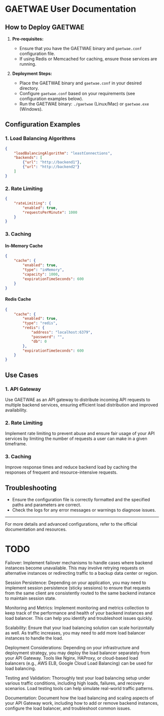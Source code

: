 
# GAETWAE User Documentation

## How to Deploy GAETWAE

1. **Pre-requisites:**
    - Ensure that you have the GAETWAE binary and `gaetwae.conf` configuration file.
    - If using Redis or Memcached for caching, ensure those services are running.

2. **Deployment Steps:**
    - Place the GAETWAE binary and `gaetwae.conf` in your desired directory.
    - Configure `gaetwae.conf` based on your requirements (see configuration examples below).
    - Run the GAETWAE binary: `./gaetwae` (Linux/Mac) or `gaetwae.exe` (Windows).

## Configuration Examples

### 1. Load Balancing Algorithms

```json
{
    "loadBalancingAlgorithm": "leastConnections",
    "backends": [
        {"url": "http://backend1"},
        {"url": "http://backend2"}
    ]
}
```

### 2. Rate Limiting

```json
{
    "rateLimiting": {
        "enabled": true,
        "requestsPerMinute": 1000
    }
}
```

### 3. Caching

#### In-Memory Cache

```json
{
    "cache": {
        "enabled": true,
        "type": "inMemory",
        "capacity": 1000,
        "expirationTimeSeconds": 600
    }
}
```

#### Redis Cache

```json
{
    "cache": {
        "enabled": true,
        "type": "redis",
        "redis": {
            "address": "localhost:6379",
            "password": "",
            "db": 0
        },
        "expirationTimeSeconds": 600
    }
}
```

## Use Cases

### 1. API Gateway

Use GAETWAE as an API gateway to distribute incoming API requests to multiple backend services, ensuring efficient load distribution and improved availability.

### 2. Rate Limiting

Implement rate limiting to prevent abuse and ensure fair usage of your API services by limiting the number of requests a user can make in a given timeframe.

### 3. Caching

Improve response times and reduce backend load by caching the responses of frequent and resource-intensive requests.

## Troubleshooting

- Ensure the configuration file is correctly formatted and the specified paths and parameters are correct.
- Check the logs for any error messages or warnings to diagnose issues.

---

For more details and advanced configurations, refer to the official documentation and resources.


# TODO


Failover: Implement failover mechanisms to handle cases where backend instances become unavailable. This may involve retrying requests on alternative instances or redirecting traffic to a backup data center or region.

Session Persistence: Depending on your application, you may need to implement session persistence (sticky sessions) to ensure that requests from the same client are consistently routed to the same backend instance to maintain session state.

Monitoring and Metrics: Implement monitoring and metrics collection to keep track of the performance and health of your backend instances and load balancer. This can help you identify and troubleshoot issues quickly.

Scalability: Ensure that your load balancing solution can scale horizontally as well. As traffic increases, you may need to add more load balancer instances to handle the load.

Deployment Considerations: Depending on your infrastructure and deployment strategy, you may deploy the load balancer separately from your API Gateway. Tools like Nginx, HAProxy, or cloud-based load balancers (e.g., AWS ELB, Google Cloud Load Balancing) can be used for load balancing.

Testing and Validation: Thoroughly test your load balancing setup under various traffic conditions, including high loads, failures, and recovery scenarios. Load testing tools can help simulate real-world traffic patterns.

Documentation: Document how the load balancing and scaling aspects of your API Gateway work, including how to add or remove backend instances, configure the load balancer, and troubleshoot common issues.